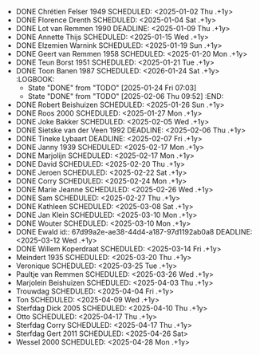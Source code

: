 - DONE Chrétien Felser 1949
  SCHEDULED: <2025-01-02 Thu .+1y>
- DONE Florence Drenth
  SCHEDULED: <2025-01-04 Sat .+1y>
- DONE Lot van Remmen 1990
  DEADLINE: <2025-01-09 Thu .+1y>
- DONE Annette Thijs
  SCHEDULED: <2025-01-15 Wed .+1y>
- DONE Elzemien Warnink
  SCHEDULED: <2025-01-19 Sun .+1y>
- DONE Geert van Remmen 1958
  SCHEDULED: <2025-01-20 Mon .+1y>
- DONE Teun Borst 1951
  SCHEDULED: <2025-01-21 Tue .+1y>
- DONE Toon Banen 1987
  SCHEDULED: <2026-01-24 Sat .+1y>
  :LOGBOOK:
  * State "DONE" from "TODO" [2025-01-24 Fri 07:03]
  * State "DONE" from "TODO" [2025-02-06 Thu 09:52]
  :END:
- DONE Robert Beishuizen
  SCHEDULED: <2025-01-26 Sun .+1y>
- DONE Roos 2000
  SCHEDULED: <2025-01-27 Mon .+1y>
- DONE Joke Bakker
  SCHEDULED: <2025-02-05 Wed .+1y>
- DONE Sietske van der Veen 1992
  DEADLINE: <2025-02-06 Thu .+1y>
- DONE Tineke Lybaart
  DEADLINE: <2025-02-07 Fri .+1y>
- DONE Janny 1939
  SCHEDULED: <2025-02-17 Mon .+1y>
- DONE Marjolijn
  SCHEDULED: <2025-02-17 Mon .+1y>
- DONE David
  SCHEDULED: <2025-02-20 Thu .+1y>
- DONE Jeroen
  SCHEDULED: <2025-02-22 Sat .+1y>
- DONE Corry
  SCHEDULED: <2025-02-24 Mon .+1y>
- DONE Marie Jeanne
  SCHEDULED: <2025-02-26 Wed .+1y>
- DONE Sam
  SCHEDULED: <2025-02-27 Thu .+1y>
- DONE Kathleen
  SCHEDULED: <2025-03-08 Sat .+1y>
- DONE Jan Klein
  SCHEDULED: <2025-03-10 Mon .+1y>
- DONE Wouter
  SCHEDULED: <2025-03-10 Mon .+1y>
- DONE Ewald
  id:: 67d99a2e-ae38-44d4-a187-97d1192ab0a8
  DEADLINE: <2025-03-12 Wed .+1y>
- DONE Willem Koperdraat
  SCHEDULED: <2025-03-14 Fri .+1y>
- Meindert 1935
  SCHEDULED: <2025-03-20 Thu .+1y>
- Veronique
  SCHEDULED: <2025-03-25 Tue .+1y>
- Paultje van Remmen
  SCHEDULED: <2025-03-26 Wed .+1y>
- Marjolein Beishuizen
  SCHEDULED: <2025-04-03 Thu .+1y>
- Trouwdag
  SCHEDULED: <2025-04-04 Fri .+1y>
- Ton
  SCHEDULED: <2025-04-09 Wed .+1y>
- Sterfdag Dick 2005
  SCHEDULED: <2025-04-10 Thu .+1y>
- Otto
  SCHEDULED: <2025-04-17 Thu .+1y>
- Sterfdag Corry
  SCHEDULED: <2025-04-17 Thu .+1y>
- Sterfdag Gert 2011
  SCHEDULED: <2025-04-26 Sat>
- Wessel 2000
  SCHEDULED: <2025-04-28 Mon .+1y>